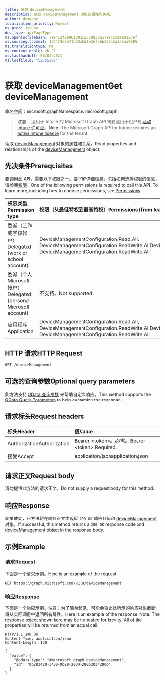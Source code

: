 ```yaml
---
title: 获取 deviceManagement
description: 读取 deviceManagement 对象的属性和关系。
author: dougeby
localization_priority: Normal
ms.prod: intune
doc_type: apiPageType
ms.openlocfilehash: 799412f2b961391155c9d37a1799c2c2ea0123ef
ms.sourcegitcommit: 13f474d3e71d32a5dfe2efebb351e3a1a5aa9685
ms.translationtype: MT
ms.contentlocale: zh-CN
ms.lasthandoff: 06/04/2021
ms.locfileid: "52755260"
---
```

# <a name="get-devicemanagement"></a><span data-ttu-id="5bed8-103">获取 deviceManagement</span><span class="sxs-lookup"><span data-stu-id="5bed8-103">Get deviceManagement</span></span>

<span data-ttu-id="5bed8-104">命名空间：microsoft.graph</span><span class="sxs-lookup"><span data-stu-id="5bed8-104">Namespace: microsoft.graph</span></span>

> <span data-ttu-id="5bed8-105">**注意：** 适用于 Intune 的 Microsoft Graph API 需要适用于租户的 [活动 Intune 许可证](https://go.microsoft.com/fwlink/?linkid=839381)。</span><span class="sxs-lookup"><span data-stu-id="5bed8-105">**Note:** The Microsoft Graph API for Intune requires an [active Intune license](https://go.microsoft.com/fwlink/?linkid=839381) for the tenant.</span></span>

<span data-ttu-id="5bed8-106">读取 [deviceManagement](../resources/intune-raimportcerts-devicemanagement.md) 对象的属性和关系。</span><span class="sxs-lookup"><span data-stu-id="5bed8-106">Read properties and relationships of the [deviceManagement](../resources/intune-raimportcerts-devicemanagement.md) object.</span></span>

## <a name="prerequisites"></a><span data-ttu-id="5bed8-107">先决条件</span><span class="sxs-lookup"><span data-stu-id="5bed8-107">Prerequisites</span></span>
<span data-ttu-id="5bed8-p101">要调用此 API，需要以下权限之一。要了解详细信息，包括如何选择权限的信息，请参阅[权限](/graph/permissions-reference)。</span><span class="sxs-lookup"><span data-stu-id="5bed8-p101">One of the following permissions is required to call this API. To learn more, including how to choose permissions, see [Permissions](/graph/permissions-reference).</span></span>

|<span data-ttu-id="5bed8-110">权限类型</span><span class="sxs-lookup"><span data-stu-id="5bed8-110">Permission type</span></span>|<span data-ttu-id="5bed8-111">权限（从最低特权到最高特权）</span><span class="sxs-lookup"><span data-stu-id="5bed8-111">Permissions (from least to most privileged)</span></span>|
|:---|:---|
|<span data-ttu-id="5bed8-112">委派（工作或学校帐户）</span><span class="sxs-lookup"><span data-stu-id="5bed8-112">Delegated (work or school account)</span></span>|<span data-ttu-id="5bed8-113">DeviceManagementConfiguration.Read.All、DeviceManagementConfiguration.ReadWrite.All</span><span class="sxs-lookup"><span data-stu-id="5bed8-113">DeviceManagementConfiguration.Read.All, DeviceManagementConfiguration.ReadWrite.All</span></span>|
|<span data-ttu-id="5bed8-114">委派（个人 Microsoft 帐户）</span><span class="sxs-lookup"><span data-stu-id="5bed8-114">Delegated (personal Microsoft account)</span></span>|<span data-ttu-id="5bed8-115">不支持。</span><span class="sxs-lookup"><span data-stu-id="5bed8-115">Not supported.</span></span>|
|<span data-ttu-id="5bed8-116">应用程序</span><span class="sxs-lookup"><span data-stu-id="5bed8-116">Application</span></span>|<span data-ttu-id="5bed8-117">DeviceManagementConfiguration.Read.All、DeviceManagementConfiguration.ReadWrite.All</span><span class="sxs-lookup"><span data-stu-id="5bed8-117">DeviceManagementConfiguration.Read.All, DeviceManagementConfiguration.ReadWrite.All</span></span>|

## <a name="http-request"></a><span data-ttu-id="5bed8-118">HTTP 请求</span><span class="sxs-lookup"><span data-stu-id="5bed8-118">HTTP Request</span></span>
<!-- {
  "blockType": "ignored"
}
-->
``` http
GET /deviceManagement
```

## <a name="optional-query-parameters"></a><span data-ttu-id="5bed8-119">可选的查询参数</span><span class="sxs-lookup"><span data-stu-id="5bed8-119">Optional query parameters</span></span>
<span data-ttu-id="5bed8-120">此方法支持 [OData 查询参数](/graph/query-parameters) 来帮助自定义响应。</span><span class="sxs-lookup"><span data-stu-id="5bed8-120">This method supports the [OData Query Parameters](/graph/query-parameters) to help customize the response.</span></span>

## <a name="request-headers"></a><span data-ttu-id="5bed8-121">请求标头</span><span class="sxs-lookup"><span data-stu-id="5bed8-121">Request headers</span></span>
|<span data-ttu-id="5bed8-122">标头</span><span class="sxs-lookup"><span data-stu-id="5bed8-122">Header</span></span>|<span data-ttu-id="5bed8-123">值</span><span class="sxs-lookup"><span data-stu-id="5bed8-123">Value</span></span>|
|:---|:---|
|<span data-ttu-id="5bed8-124">Authorization</span><span class="sxs-lookup"><span data-stu-id="5bed8-124">Authorization</span></span>|<span data-ttu-id="5bed8-125">Bearer &lt;token&gt;。必需。</span><span class="sxs-lookup"><span data-stu-id="5bed8-125">Bearer &lt;token&gt; Required.</span></span>|
|<span data-ttu-id="5bed8-126">接受</span><span class="sxs-lookup"><span data-stu-id="5bed8-126">Accept</span></span>|<span data-ttu-id="5bed8-127">application/json</span><span class="sxs-lookup"><span data-stu-id="5bed8-127">application/json</span></span>|

## <a name="request-body"></a><span data-ttu-id="5bed8-128">请求正文</span><span class="sxs-lookup"><span data-stu-id="5bed8-128">Request body</span></span>
<span data-ttu-id="5bed8-129">请勿提供此方法的请求正文。</span><span class="sxs-lookup"><span data-stu-id="5bed8-129">Do not supply a request body for this method.</span></span>

## <a name="response"></a><span data-ttu-id="5bed8-130">响应</span><span class="sxs-lookup"><span data-stu-id="5bed8-130">Response</span></span>
<span data-ttu-id="5bed8-131">如果成功，此方法将在响应正文中返回 `200 OK` 响应代码和 [deviceManagement](../resources/intune-raimportcerts-devicemanagement.md) 对象。</span><span class="sxs-lookup"><span data-stu-id="5bed8-131">If successful, this method returns a `200 OK` response code and [deviceManagement](../resources/intune-raimportcerts-devicemanagement.md) object in the response body.</span></span>

## <a name="example"></a><span data-ttu-id="5bed8-132">示例</span><span class="sxs-lookup"><span data-stu-id="5bed8-132">Example</span></span>

### <a name="request"></a><span data-ttu-id="5bed8-133">请求</span><span class="sxs-lookup"><span data-stu-id="5bed8-133">Request</span></span>
<span data-ttu-id="5bed8-134">下面是一个请求示例。</span><span class="sxs-lookup"><span data-stu-id="5bed8-134">Here is an example of the request.</span></span>
``` http
GET https://graph.microsoft.com/v1.0/deviceManagement
```

### <a name="response"></a><span data-ttu-id="5bed8-135">响应</span><span class="sxs-lookup"><span data-stu-id="5bed8-135">Response</span></span>
<span data-ttu-id="5bed8-p102">下面是一个响应示例。注意：为了简单起见，可能会将此处所示的响应对象截断。将从实际调用中返回所有属性。</span><span class="sxs-lookup"><span data-stu-id="5bed8-p102">Here is an example of the response. Note: The response object shown here may be truncated for brevity. All of the properties will be returned from an actual call.</span></span>
``` http
HTTP/1.1 200 OK
Content-Type: application/json
Content-Length: 130

{
  "value": {
    "@odata.type": "#microsoft.graph.deviceManagement",
    "id": "0b283420-3420-0b28-2034-280b2034280b"
  }
}
```




